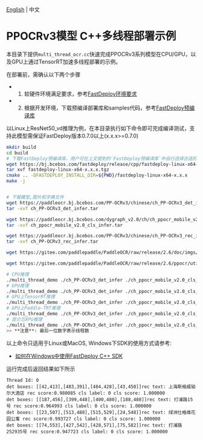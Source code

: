 [English](README.md) | 中文
# PPOCRv3模型 C++多线程部署示例

本目录下提供`multi_thread_ocr.cc`快速完成PPOCRv3系列模型在CPU/GPU，以及GPU上通过TensorRT加速多线程部署的示例。

在部署前，需确认以下两个步骤

- 1. 软硬件环境满足要求，参考[FastDeploy环境要求](../../../../docs/cn/build_and_install/download_prebuilt_libraries.md)  
- 2. 根据开发环境，下载预编译部署库和samples代码，参考[FastDeploy预编译库](../../../../docs/cn/build_and_install/download_prebuilt_libraries.md)

以Linux上ResNet50_vd推理为例，在本目录执行如下命令即可完成编译测试，支持此模型需保证FastDeploy版本0.7.0以上(x.x.x>=0.7.0)

```bash
mkdir build
cd build
# 下载FastDeploy预编译库，用户可在上文提到的`FastDeploy预编译库`中自行选择合适的版本使用
wget https://bj.bcebos.com/fastdeploy/release/cpp/fastdeploy-linux-x64-x.x.x.tgz
tar xvf fastdeploy-linux-x64-x.x.x.tgz
cmake .. -DFASTDEPLOY_INSTALL_DIR=${PWD}/fastdeploy-linux-x64-x.x.x
make -j


# 下载模型,图片和字典文件
wget https://paddleocr.bj.bcebos.com/PP-OCRv3/chinese/ch_PP-OCRv3_det_infer.tar
tar -xvf ch_PP-OCRv3_det_infer.tar

wget https://paddleocr.bj.bcebos.com/dygraph_v2.0/ch/ch_ppocr_mobile_v2.0_cls_infer.tar
tar -xvf ch_ppocr_mobile_v2.0_cls_infer.tar

wget https://paddleocr.bj.bcebos.com/PP-OCRv3/chinese/ch_PP-OCRv3_rec_infer.tar
tar -xvf ch_PP-OCRv3_rec_infer.tar

wget https://gitee.com/paddlepaddle/PaddleOCR/raw/release/2.6/doc/imgs/12.jpg

wget https://gitee.com/paddlepaddle/PaddleOCR/raw/release/2.6/ppocr/utils/ppocr_keys_v1.txt

# CPU推理
./multi_thread_demo ./ch_PP-OCRv3_det_infer ./ch_ppocr_mobile_v2.0_cls_infer ./ch_PP-OCRv3_rec_infer ./ppocr_keys_v1.txt ./12.jpg 0 1
# GPU推理
./multi_thread_demo ./ch_PP-OCRv3_det_infer ./ch_ppocr_mobile_v2.0_cls_infer ./ch_PP-OCRv3_rec_infer ./ppocr_keys_v1.txt ./12.jpg 1 1
# GPU上TensorRT推理
./multi_thread_demo ./ch_PP-OCRv3_det_infer ./ch_ppocr_mobile_v2.0_cls_infer ./ch_PP-OCRv3_rec_infer ./ppocr_keys_v1.txt ./12.jpg 2 1
# GPU上Paddle-TRT推理
./multi_thread_demo ./ch_PP-OCRv3_det_infer ./ch_ppocr_mobile_v2.0_cls_infer ./ch_PP-OCRv3_rec_infer ./ppocr_keys_v1.txt ./12.jpg 3 1
# 昆仑芯XPU推理
./multi_thread_demo ./ch_PP-OCRv3_det_infer ./ch_ppocr_mobile_v2.0_cls_infer ./ch_PP-OCRv3_rec_infer ./ppocr_keys_v1.txt ./12.jpg 4 1
>> **注意**: 最后一位数字表示线程数
```
以上命令只适用于Linux或MacOS, Windows下SDK的使用方式请参考:  
- [如何在Windows中使用FastDeploy C++ SDK](../../../../docs/cn/faq/use_sdk_on_windows.md)

运行完成后返回结果如下所示
```
Thread Id: 0
det boxes: [[42,413],[483,391],[484,428],[43,450]]rec text: 上海斯格威铂尔大酒店 rec score:0.980085 cls label: 0 cls score: 1.000000
det boxes: [[187,456],[399,448],[400,480],[188,488]]rec text: 打浦路15号 rec score:0.964993 cls label: 0 cls score: 1.000000
det boxes: [[23,507],[513,488],[515,529],[24,548]]rec text: 绿洲仕格维花园公寓 rec score:0.993727 cls label: 0 cls score: 1.000000
det boxes: [[74,553],[427,542],[428,571],[75,582]]rec text: 打浦路252935号 rec score:0.947723 cls label: 0 cls score: 1.000000
```
